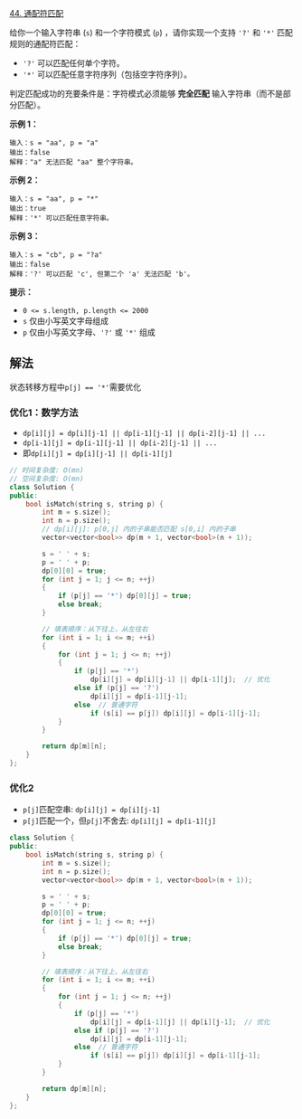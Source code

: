 [44. 通配符匹配](https://leetcode.cn/problems/wildcard-matching/)

给你一个输入字符串 (`s`) 和一个字符模式 (`p`) ，请你实现一个支持 `'?'` 和 `'*'` 匹配规则的通配符匹配：

- `'?'` 可以匹配任何单个字符。
- `'*'` 可以匹配任意字符序列（包括空字符序列）。

判定匹配成功的充要条件是：字符模式必须能够 **完全匹配** 输入字符串（而不是部分匹配）。

**示例 1：**

```
输入：s = "aa", p = "a"
输出：false
解释："a" 无法匹配 "aa" 整个字符串。
```

**示例 2：**

```
输入：s = "aa", p = "*"
输出：true
解释：'*' 可以匹配任意字符串。
```

**示例 3：**

```
输入：s = "cb", p = "?a"
输出：false
解释：'?' 可以匹配 'c', 但第二个 'a' 无法匹配 'b'。
```

 

**提示：**

- `0 <= s.length, p.length <= 2000`
- `s` 仅由小写英文字母组成
- `p` 仅由小写英文字母、`'?'` 或 `'*'` 组成



## 解法

状态转移方程中`p[j] == '*'`需要优化

### 优化1：数学方法

- `dp[i][j] = dp[i][j-1] || dp[i-1][j-1] || dp[i-2][j-1] || ...`
- `dp[i-1][j] = dp[i-1][j-1] || dp[i-2][j-1] || ...`
- 即`dp[i][j] = dp[i][j-1] || dp[i-1][j]`

```cc
// 时间复杂度: O(mn)
// 空间复杂度: O(mn)
class Solution {
public:
    bool isMatch(string s, string p) {
        int m = s.size();
        int n = p.size();
        // dp[i][j]: p[0,j] 内的子串能否匹配 s[0,i] 内的子串
        vector<vector<bool>> dp(m + 1, vector<bool>(n + 1));

        s = ' ' + s;
        p = ' ' + p;
        dp[0][0] = true;
        for (int j = 1; j <= n; ++j)
        {
            if (p[j] == '*') dp[0][j] = true;
            else break;
        }

        // 填表顺序：从下往上，从左往右
        for (int i = 1; i <= m; ++i)
        {
            for (int j = 1; j <= n; ++j)
            {
                if (p[j] == '*')
                    dp[i][j] = dp[i][j-1] || dp[i-1][j];  // 优化
                else if (p[j] == '?')
                    dp[i][j] = dp[i-1][j-1];
                else  // 普通字符
                    if (s[i] == p[j]) dp[i][j] = dp[i-1][j-1];
            }
        }

        return dp[m][n];
    }
};
```

### 优化2

- `p[j]`匹配空串: `dp[i][j] = dp[i][j-1]`
- `p[j]`匹配一个，但`p[j]`不舍去: `dp[i][j] = dp[i-1][j]`

```cc
class Solution {
public:
    bool isMatch(string s, string p) {
        int m = s.size();
        int n = p.size();
        vector<vector<bool>> dp(m + 1, vector<bool>(n + 1));

        s = ' ' + s;
        p = ' ' + p;
        dp[0][0] = true;
        for (int j = 1; j <= n; ++j)
        {
            if (p[j] == '*') dp[0][j] = true;
            else break;
        }

        // 填表顺序：从下往上，从左往右
        for (int i = 1; i <= m; ++i)
        {
            for (int j = 1; j <= n; ++j)
            {
                if (p[j] == '*')
                    dp[i][j] = dp[i-1][j] || dp[i][j-1];  // 优化
                else if (p[j] == '?')
                    dp[i][j] = dp[i-1][j-1];
                else  // 普通字符
                    if (s[i] == p[j]) dp[i][j] = dp[i-1][j-1];
            }
        }

        return dp[m][n];
    }
};
```

